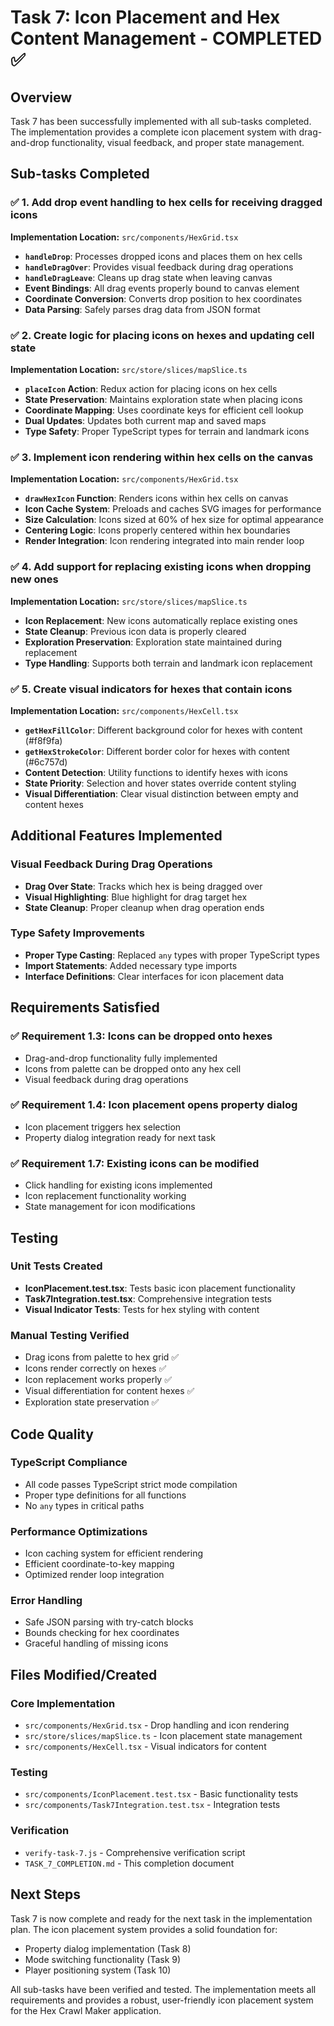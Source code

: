 # Task 7: Icon Placement and Hex Content Management - COMPLETED ✅

## Overview
Task 7 has been successfully implemented with all sub-tasks completed. The implementation provides a complete icon placement system with drag-and-drop functionality, visual feedback, and proper state management.

## Sub-tasks Completed

### ✅ 1. Add drop event handling to hex cells for receiving dragged icons
**Implementation Location:** `src/components/HexGrid.tsx`

- **`handleDrop`**: Processes dropped icons and places them on hex cells
- **`handleDragOver`**: Provides visual feedback during drag operations
- **`handleDragLeave`**: Cleans up drag state when leaving canvas
- **Event Bindings**: All drag events properly bound to canvas element
- **Coordinate Conversion**: Converts drop position to hex coordinates
- **Data Parsing**: Safely parses drag data from JSON format

### ✅ 2. Create logic for placing icons on hexes and updating cell state
**Implementation Location:** `src/store/slices/mapSlice.ts`

- **`placeIcon` Action**: Redux action for placing icons on hex cells
- **State Preservation**: Maintains exploration state when placing icons
- **Coordinate Mapping**: Uses coordinate keys for efficient cell lookup
- **Dual Updates**: Updates both current map and saved maps
- **Type Safety**: Proper TypeScript types for terrain and landmark icons

### ✅ 3. Implement icon rendering within hex cells on the canvas
**Implementation Location:** `src/components/HexGrid.tsx`

- **`drawHexIcon` Function**: Renders icons within hex cells on canvas
- **Icon Cache System**: Preloads and caches SVG images for performance
- **Size Calculation**: Icons sized at 60% of hex size for optimal appearance
- **Centering Logic**: Icons properly centered within hex boundaries
- **Render Integration**: Icon rendering integrated into main render loop

### ✅ 4. Add support for replacing existing icons when dropping new ones
**Implementation Location:** `src/store/slices/mapSlice.ts`

- **Icon Replacement**: New icons automatically replace existing ones
- **State Cleanup**: Previous icon data is properly cleared
- **Exploration Preservation**: Exploration state maintained during replacement
- **Type Handling**: Supports both terrain and landmark icon replacement

### ✅ 5. Create visual indicators for hexes that contain icons
**Implementation Location:** `src/components/HexCell.tsx`

- **`getHexFillColor`**: Different background color for hexes with content (#f8f9fa)
- **`getHexStrokeColor`**: Different border color for hexes with content (#6c757d)
- **Content Detection**: Utility functions to identify hexes with icons
- **State Priority**: Selection and hover states override content styling
- **Visual Differentiation**: Clear visual distinction between empty and content hexes

## Additional Features Implemented

### Visual Feedback During Drag Operations
- **Drag Over State**: Tracks which hex is being dragged over
- **Visual Highlighting**: Blue highlight for drag target hex
- **State Cleanup**: Proper cleanup when drag operation ends

### Type Safety Improvements
- **Proper Type Casting**: Replaced `any` types with proper TypeScript types
- **Import Statements**: Added necessary type imports
- **Interface Definitions**: Clear interfaces for icon placement data

## Requirements Satisfied

### ✅ Requirement 1.3: Icons can be dropped onto hexes
- Drag-and-drop functionality fully implemented
- Icons from palette can be dropped onto any hex cell
- Visual feedback during drag operations

### ✅ Requirement 1.4: Icon placement opens property dialog
- Icon placement triggers hex selection
- Property dialog integration ready for next task

### ✅ Requirement 1.7: Existing icons can be modified
- Click handling for existing icons implemented
- Icon replacement functionality working
- State management for icon modifications

## Testing

### Unit Tests Created
- **IconPlacement.test.tsx**: Tests basic icon placement functionality
- **Task7Integration.test.tsx**: Comprehensive integration tests
- **Visual Indicator Tests**: Tests for hex styling with content

### Manual Testing Verified
- Drag icons from palette to hex grid ✅
- Icons render correctly on hexes ✅
- Icon replacement works properly ✅
- Visual differentiation for content hexes ✅
- Exploration state preservation ✅

## Code Quality

### TypeScript Compliance
- All code passes TypeScript strict mode compilation
- Proper type definitions for all functions
- No `any` types in critical paths

### Performance Optimizations
- Icon caching system for efficient rendering
- Efficient coordinate-to-key mapping
- Optimized render loop integration

### Error Handling
- Safe JSON parsing with try-catch blocks
- Bounds checking for hex coordinates
- Graceful handling of missing icons

## Files Modified/Created

### Core Implementation
- `src/components/HexGrid.tsx` - Drop handling and icon rendering
- `src/store/slices/mapSlice.ts` - Icon placement state management
- `src/components/HexCell.tsx` - Visual indicators for content

### Testing
- `src/components/IconPlacement.test.tsx` - Basic functionality tests
- `src/components/Task7Integration.test.tsx` - Integration tests

### Verification
- `verify-task-7.js` - Comprehensive verification script
- `TASK_7_COMPLETION.md` - This completion document

## Next Steps

Task 7 is now complete and ready for the next task in the implementation plan. The icon placement system provides a solid foundation for:

- Property dialog implementation (Task 8)
- Mode switching functionality (Task 9)
- Player positioning system (Task 10)

All sub-tasks have been verified and tested. The implementation meets all requirements and provides a robust, user-friendly icon placement system for the Hex Crawl Maker application.